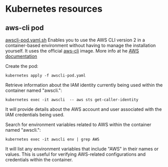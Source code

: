 # Kubernetes resources

## aws-cli pod

[awscli-pod.yaml.sh](awscli-pod.yaml.sh) Enables you to use the AWS CLI version 2 in a container-based environment without having to manage the installation yourself.
It uses the official [aws-cli](https://hub.docker.com/r/amazon/aws-cli) image. More info at he [AWS documentation](https://docs.aws.amazon.com/cli/latest/userguide/getting-started-docker.html)

Create the pod:

```
kubernetes apply -f awscli-pod.yaml
```

Retrieve information about the IAM identity currently being used within the container named "awscli.":

```
kubernetes exec -it awscli  -- aws sts get-caller-identity
```

It will provide details about the AWS account and user associated with the IAM credentials being used.

Search for environment variables related to AWS within the container named "awscli.":

```
kubernetes exec -it awscli env | grep AWS
```

It will list any environment variables that include "AWS" in their names or values. This is useful for verifying AWS-related configurations and credentials within the container.

